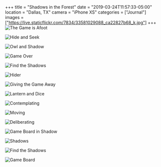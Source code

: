 +++
title = "Shadows in the Forest"
date = "2019-03-24T11:57:33-05:00"
location = "Dallas, TX"
camera = "iPhone XS"
categories = ["Journal"]
images = ["https://live.staticflickr.com/7834/33581029088_ca22827b68_k.jpg"]
+++
![The Game is Afoot](https://live.staticflickr.com/7834/33581029088_ca22827b68_k.jpg)
<!--more-->

![Hide and Seek](https://live.staticflickr.com/7845/47404401602_3eafceba8f_k.jpg)

![Owl and Shadow](https://live.staticflickr.com/7910/47404402992_1bb2d60466_k.jpg)

![Game Over](https://live.staticflickr.com/7804/47404405122_9d4c9329fc_k.jpg)

![Find the Shadows](https://live.staticflickr.com/7885/47404403472_3ae4fcac1b_k.jpg)

![Hider](https://live.staticflickr.com/7850/33581027048_f53487e6a4_k.jpg)

![Giving the Game Away](https://live.staticflickr.com/7887/46542086445_4772bdb554_k.jpg)

![Lantern and Dice](https://live.staticflickr.com/7912/33581027988_f69a1640af_k.jpg)

![Contemplating](https://live.staticflickr.com/7872/33581028508_6b7ade87d1_k.jpg)

![Moving](https://live.staticflickr.com/7892/47404404782_1727973f39_k.jpg)

![Deliberating](https://live.staticflickr.com/7810/46542077795_eae54caf6c_k.jpg)

![Game Board in Shadow](https://live.staticflickr.com/7845/47404401842_3f3c06e7ea_k.jpg)

![Shadows](https://live.staticflickr.com/7836/47404400982_43740f03c5_k.jpg)

![Find the Shadows](https://live.staticflickr.com/7891/47404402492_5ce7487534_k.jpg)

![Game Board](https://live.staticflickr.com/7883/33581027418_e495522d47_k.jpg)
